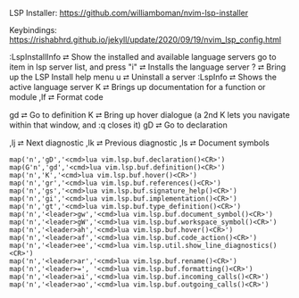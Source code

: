 LSP Installer:
https://github.com/williamboman/nvim-lsp-installer

Keybindings:
https://rishabhrd.github.io/jekyll/update/2020/09/19/nvim_lsp_config.html

:LspInstallInfo   ⮂  Show the installed and available language servers
go to item in lsp server list, and press "i"  ⮂  Installs the language server
?                                             ⮂  Bring up the LSP Install help menu
u                                             ⮂  Uninstall a server
:LspInfo                                      ⮂  Shows the active language server
K                                             ⮂  Brings up documentation for a function or module
,lf                                           ⮂  Format code

gd                                            ⮂  Go to definition
K                                             ⮂  Bring up hover dialogue (a 2nd K lets you navigate within that window, and :q closes it)
gD                                            ⮂  Go to declaration

,lj                                           ⮂  Next diagnostic
,lk                                           ⮂  Previous diagnostic
,ls                                           ⮂  Document symbols  


	map('n','gD','<cmd>lua vim.lsp.buf.declaration()<CR>')
	map(G'n','gd','<cmd>lua vim.lsp.buf.definition()<CR>')
	map('n','K','<cmd>lua vim.lsp.buf.hover()<CR>')
	map('n','gr','<cmd>lua vim.lsp.buf.references()<CR>')
	map('n','gs','<cmd>lua vim.lsp.buf.signature_help()<CR>')
	map('n','gi','<cmd>lua vim.lsp.buf.implementation()<CR>')
	map('n','gt','<cmd>lua vim.lsp.buf.type_definition()<CR>')
	map('n','<leader>gw','<cmd>lua vim.lsp.buf.document_symbol()<CR>')
	map('n','<leader>gW','<cmd>lua vim.lsp.buf.workspace_symbol()<CR>')
	map('n','<leader>ah','<cmd>lua vim.lsp.buf.hover()<CR>')
	map('n','<leader>af','<cmd>lua vim.lsp.buf.code_action()<CR>')
	map('n','<leader>ee','<cmd>lua vim.lsp.util.show_line_diagnostics()<CR>')
	map('n','<leader>ar','<cmd>lua vim.lsp.buf.rename()<CR>')
	map('n','<leader>=', '<cmd>lua vim.lsp.buf.formatting()<CR>')
	map('n','<leader>ai','<cmd>lua vim.lsp.buf.incoming_calls()<CR>')
	map('n','<leader>ao','<cmd>lua vim.lsp.buf.outgoing_calls()<CR>')
